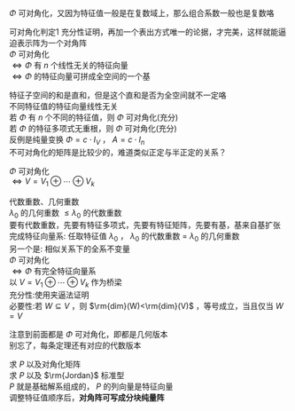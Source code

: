 $\Phi$ 可对角化，又因为特征值一般是在复数域上，那么组合系数一般也是复数咯  
  
可对角化判定1 充分性证明，再加一个表出方式唯一的论据，才完美，这样就能逼迫表示阵为一个对角阵  
$\Phi$ 可对角化  
$\iff\Phi$ 有 $n$ 个线性无关的特征向量  
$\iff\Phi$ 的特征向量可拼成全空间的一个基  
  
特征子空间的和是直和，但是这个直和是否为全空间就不一定咯  
不同特征值的特征向量线性无关  
若 $\Phi$ 有 $n$ 个不同的特征值，则 $\Phi$ 可对角化(充分)  
若 $\Phi$ 的特征多项式无重根，则 $\Phi$ 可对角化(充分)  
反例是纯量变换 $\Phi=c\cdot I_V$ ， $A=c\cdot I_n$  
不可对角化的矩阵是比较少的，难道类似正定与半正定的关系？  
  
$\Phi$ 可对角化  
$\iff V=V_1\oplus\cdots\oplus V_k$  
  
代数重数、几何重数  
$\lambda_0$ 的几何重数 $\leq\lambda_0$ 的代数重数  
要有代数重数，先要有特征多项式，先要有特征矩阵，先要有基，基来自基扩张  
完成特征向量系: 任取特征值 $\lambda_0$ ， $\lambda_0$ 的代数重数 $=$  $\lambda_0$ 的几何重数  
另一个是: 相似关系下的全系不变量  
$\Phi$ 可对角化  
$\iff\Phi$ 有完全特征向量系  
以 $V=V_1\oplus\cdots\oplus V_k$ 作为桥梁  
充分性:使用夹逼法证明  
必要性:若 $W\subseteq V$ ，则 $\rm{dim}(W)<\rm{dim}(V)$ ，等号成立，当且仅当 $W=V$  
  
注意到前面都是 $\Phi$ 可对角化，即都是几何版本  
别忘了，每条定理还有对应的代数版本  
  
求 $P$ 以及对角化矩阵  
求 $P$ 以及 $\rm{Jordan}$ 标准型  
$P$ 就是基础解系组成的， $P$ 的列向量是特征向量  
调整特征值顺序后，**对角阵可写成分块纯量阵**  
